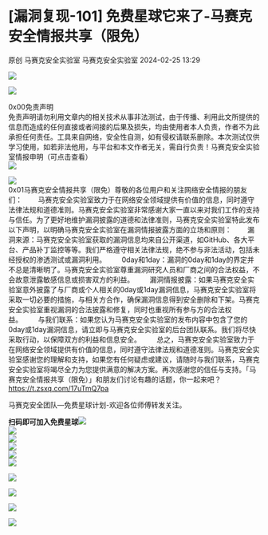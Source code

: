#  [漏洞复现-101] 免费星球它来了-马赛克安全情报共享（限免）   
原创 马赛克安全实验室  马赛克安全实验室   2024-02-25 13:29  
  
![](https://mmbiz.qpic.cn/mmbiz_gif/wibiaOls7McR9ZGxRLWUAG7ibJDBsDGT2qPm5u0RPggqiaxM6fVxUzvpVyiaEXc4VYMzKvYlyFBpYKgCu3opUlhTP2w/640?wx_fmt=gif "")  
  
![](https://mmbiz.qpic.cn/mmbiz_jpg/wibiaOls7McRibbKQ6N7ic8706V4vrP21xeU5dicLPKrZl9SIRIjQhBRVSqcYpcCuWiaicZAoKMKxKex8ZQqiaU80VkyxQ/640?wx_fmt=jpeg "")  
  
  
0x00免责声明  
免责声明请勿利用文章内的相关技术从事非法测试，由于传播、利用此文所提供的信息而造成的任何直接或者间接的后果及损失，均由使用者本人负责，作者不为此承担任何责任。工具来自网络，安全性自测，如有侵权请联系删除。本次测试仅供学习使用，如若非法他用，与平台和本文作者无关，需自行负责！马赛克安全实验室情报申明（可点击查看）  
![](https://mmbiz.qpic.cn/mmbiz_jpg/wibiaOls7McRibbKQ6N7ic8706V4vrP21xeU5dicLPKrZl9SIRIjQhBRVSqcYpcCuWiaicZAoKMKxKex8ZQqiaU80VkyxQ/640?wx_fmt=jpeg "")  
  
![](https://mmbiz.qpic.cn/mmbiz_jpg/wibiaOls7McR8xRBYdD1BRrNUQnxZQCGkKPdoWiaq7MOcE2ttRAB1Z4g6u3rNpRgia9bLqARVSSKSJ1EvFI3N3c1PQ/640?wx_fmt=jpeg&from=appmsg "")  
0x01马赛克安全情报共享（限免）尊敬的各位用户和关注网络安全情报的朋友们：        马赛克安全实验室致力于在网络安全领域提供有价值的信息，同时遵守法律法规和道德准则。马赛克安全实验室非常感谢大家一直以来对我们工作的支持与信任。为了更好地维护漏洞披露的道德和法律准则，马赛克安全实验室特此发布以下声明，以明确马赛克安全实验室在漏洞情报披露方面的立场和原则：        漏洞来源：马赛克安全实验室获取的漏洞信息均来自公开渠道，如GitHub、各大平台、产品补丁监控等等。我们严格遵守相关法律法规，绝不参与非法活动，包括未经授权的渗透测试或漏洞利用。        0day和1day：漏洞的0day和1day的界定并不总是清晰明了。马赛克安全实验室尊重漏洞研究人员和厂商之间的合法权益，不会故意泄露敏感信息或损害双方的利益。        漏洞情报披露：如果马赛克安全实验室意外披露了与厂商或个人相关的0day或1day漏洞信息，马赛克安全实验室将采取一切必要的措施，与相关方合作，确保漏洞信息得到安全删除和下架。马赛克安全实验室重视漏洞的合法披露和修复，同时也重视所有参与方的合法权益。        与我们联系：如果您认为马赛克安全实验室的发布内容中包含了您的0day或1day漏洞信息，请立即与马赛克安全实验室的后台团队联系。我们将尽快采取行动，以保障双方的利益和信息安全。        总之，马赛克安全实验室致力于在网络安全领域提供有价值的信息，同时遵守法律法规和道德准则。马赛克安全实验室感谢您的理解和支持，如果您有任何疑虑或建议，请随时与我们联系，马赛克安全实验室将竭尽全力为您提供满意的解决方案。再次感谢您的信任与支持。「马赛克安全情报共享（限免）」和朋友们讨论有趣的话题，你⼀起来吧？  
https://t.zsxq.com/17uTmQ7pa  
  
马赛克安全团队—免费星球计划-欢迎各位师傅转发关注。  
  
**扫码即可加入免费星球**![](https://res.wx.qq.com/t/wx_fed/we-emoji/res/v1.3.10/assets/newemoji/Party.png "")  
![](https://res.wx.qq.com/t/wx_fed/we-emoji/res/v1.3.10/assets/newemoji/Party.png "")  
![](https://res.wx.qq.com/t/wx_fed/we-emoji/res/v1.3.10/assets/newemoji/Party.png "")  
![](https://res.wx.qq.com/t/wx_fed/we-emoji/res/v1.3.10/assets/newemoji/Fireworks.png "")  
![](https://res.wx.qq.com/t/wx_fed/we-emoji/res/v1.3.10/assets/newemoji/Fireworks.png "")  
![](https://res.wx.qq.com/t/wx_fed/we-emoji/res/v1.3.10/assets/newemoji/Fireworks.png "")  
  
  
![](https://mmbiz.qpic.cn/mmbiz_png/wibiaOls7McR8xRBYdD1BRrNUQnxZQCGkKicCoThtLvBEZvw0kvzAUoO3LXicSKUR1HwCJjcTxa1QujSvSwA8ljicXQ/640?wx_fmt=png&from=appmsg "")  
  
  
![](https://mmbiz.qpic.cn/mmbiz_gif/wibiaOls7McR9ZGxRLWUAG7ibJDBsDGT2qPjcuumQN4M2tUCcqwGG8sa6eGPWnBn5NCOKFowsMicY6wviaBXlCS9yGQ/640?wx_fmt=gif "")  
  
  
  
![](https://mmbiz.qpic.cn/mmbiz_gif/wibiaOls7McRic9DyWt3e13b0GXOBAcec4BlRZCcFoiaEFUuGAX35icqsIgbib4O12YwPhicq38BjXSw3ibRbtZnPplHSw/640?wx_fmt=gif "")  
  
  
![](https://mmbiz.qpic.cn/mmbiz_gif/wibiaOls7McR8IkF8hJEo9EfrwiadU0QhWGKvL9ERar3g4RuXXmkI3QWiauRibPW1OywibeUo4vVVuGEVjicuq8hGWSow/640?wx_fmt=gif "")  
  

